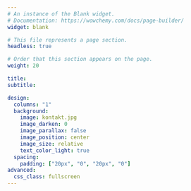 ```yaml
---
# An instance of the Blank widget.
# Documentation: https://wowchemy.com/docs/page-builder/
widget: blank

# This file represents a page section.
headless: true

# Order that this section appears on the page.
weight: 20

title:
subtitle:

design:
  columns: "1"
  background:
    image: kontakt.jpg
    image_darken: 0
    image_parallax: false
    image_position: center
    image_size: relative
    text_color_light: true
  spacing:
    padding: ["20px", "0", "20px", "0"]
advanced:
  css_class: fullscreen
---
```

